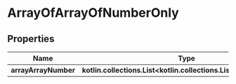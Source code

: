 
# ArrayOfArrayOfNumberOnly

## Properties
Name | Type | Description | Notes
------------ | ------------- | ------------- | -------------
**arrayArrayNumber** | **kotlin.collections.List&lt;kotlin.collections.List&lt;kotlin.Double&gt;&gt;** |  |  [optional]



